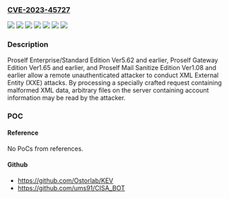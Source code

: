 ### [CVE-2023-45727](https://cve.mitre.org/cgi-bin/cvename.cgi?name=CVE-2023-45727)
![](https://img.shields.io/static/v1?label=Product&message=Proself%20Enterprise%2FStandard%20Edition&color=blue)
![](https://img.shields.io/static/v1?label=Product&message=Proself%20Gateway%20Edition&color=blue)
![](https://img.shields.io/static/v1?label=Product&message=Proself%20Mail%20Sanitize%20Edition&color=blue)
![](https://img.shields.io/static/v1?label=Version&message=%3D%20Ver1.08%20and%20earlier%20&color=brighgreen)
![](https://img.shields.io/static/v1?label=Version&message=%3D%20Ver1.65%20and%20earlier%20&color=brighgreen)
![](https://img.shields.io/static/v1?label=Version&message=%3D%20Ver5.62%20and%20earlier%20&color=brighgreen)
![](https://img.shields.io/static/v1?label=Vulnerability&message=XML%20external%20entities%20(XXE)&color=brighgreen)

### Description

Proself Enterprise/Standard Edition Ver5.62 and earlier, Proself Gateway Edition Ver1.65 and earlier, and Proself Mail Sanitize Edition Ver1.08 and earlier allow a remote unauthenticated attacker to conduct XML External Entity (XXE) attacks. By processing a specially crafted request containing malformed XML data, arbitrary files on the server containing account information may be read by the attacker.

### POC

#### Reference
No PoCs from references.

#### Github
- https://github.com/Ostorlab/KEV
- https://github.com/ums91/CISA_BOT

